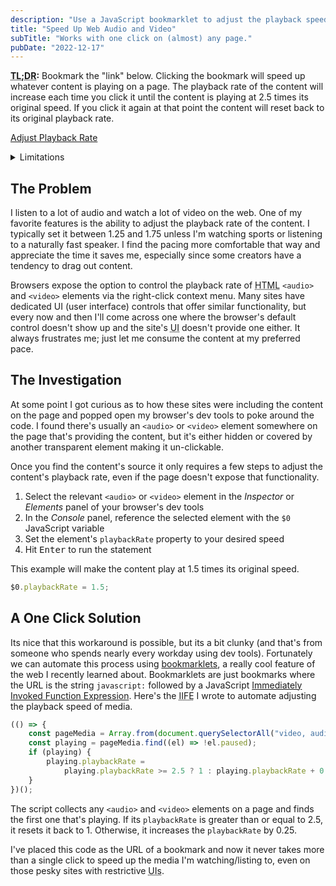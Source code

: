 ```yaml
---
description: "Use a JavaScript bookmarklet to adjust the playback speed of media on almost any page."
title: "Speed Up Web Audio and Video"
subTitle: "Works with one click on (almost) any page."
pubDate: "2022-12-17"
---
```


**<abbr title="Too Long; Didn't Read">TL;DR</abbr>:** Bookmark the "link" below. Clicking the bookmark will speed up whatever content is playing on a page. The playback rate of the content will increase each time you click it until the content is playing at 2.5 times its original speed. If you click it again at that point the content will reset back to its original playback rate.

<a href="javascript:(()=>{const a=Array.from(document.querySelectorAll('video, audio')).find((a=>!a.paused));a&&(a.playbackRate=a.playbackRate>=2.5?1:a.playbackRate+.25)})();">Adjust Playback Rate</a>

<details>
  <summary>Limitations</summary>
  <p>This solution cannot control content that has been embedded on a page from an external site. For example, it can speed up a YouTube video if you're watching it on youtube.com, but not if its been embedded in an article on another site. That's because the code in this bookmarklet runs in the context of whatever site you're on, and there are some pretty significant security implications around letting one site run code on another. Its possible there are other edge cases that prevent this bookmarklet from working, but that's the only one I've found. Read on to learn how it works.</p>
</details>

## The Problem

I listen to a lot of audio and watch a lot of video on the web. One of my favorite features is the ability to adjust the playback rate of the content. I typically set it between 1.25 and 1.75 unless I'm watching sports or listening to a naturally fast speaker. I find the pacing more comfortable that way and appreciate the time it saves me, especially since some creators have a tendency to drag out content.

Browsers expose the option to control the playback rate of <abbr title="Hyper Text Markup Language">HTML</abbr> `<audio>` and `<video>` elements via the right-click context menu. Many sites have dedicated <abbr>UI</abbr> (user interface) controls that offer similar functionality, but every now and then I'll come across one where the browser's default control doesn't show up and the site's <abbr title="User Interface">UI</abbr> doesn't provide one either. It always frustrates me; just let me consume the content at my preferred pace.

## The Investigation

At some point I got curious as to how these sites were including the content on the page and popped open my browser's dev tools to poke around the code. I found there's usually an `<audio>` or `<video>` element somewhere on the page that's providing the content, but it's either hidden or covered by another transparent element making it un-clickable.

Once you find the content's source it only requires a few steps to adjust the content's playback rate, even if the page doesn't expose that functionality.

1. Select the relevant `<audio>` or `<video>` element in the _Inspector_ or _Elements_ panel of your browser's dev tools
1. In the _Console_ panel, reference the selected element with the `$0` JavaScript variable
1. Set the element's `playbackRate` property to your desired speed
1. Hit <kbd>Enter</kbd> to run the statement

This example will make the content play at 1.5 times its original speed.

```js
$0.playbackRate = 1.5;
```

## A One Click Solution

Its nice that this workaround is possible, but its a bit clunky (and that's from someone who spends nearly every workday using dev tools). Fortunately we can automate this process using [bookmarklets], a really cool feature of the web I recently learned about. Bookmarklets are just bookmarks where the URL is the string `javascript:` followed by a JavaScript [Immediately Invoked Function Expression][iife]. Here's the <abbr title="Immediately Invoked Function Expression">IIFE</abbr> I wrote to automate adjusting the playback speed of media.

```js
(() => {
	const pageMedia = Array.from(document.querySelectorAll("video, audio"));
	const playing = pageMedia.find((el) => !el.paused);
	if (playing) {
		playing.playbackRate =
			playing.playbackRate >= 2.5 ? 1 : playing.playbackRate + 0.25;
	}
})();
```

The script collects any `<audio>` and `<video>` elements on a page and finds the first one that's playing. If its `playbackRate` is greater than or equal to 2.5, it resets it back to 1. Otherwise, it increases the `playbackRate` by 0.25.

I've placed this code as the URL of a bookmark and now it never takes more than a single click to speed up the media I'm watching/listing to, even on those pesky sites with restrictive <abbr title="user interfaces">UIs</abbr>.

[bookmarklets]: https://www.freecodecamp.org/news/what-are-bookmarklets/
[iife]: https://developer.mozilla.org/en-US/docs/Glossary/IIFE
